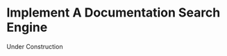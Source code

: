 # Implement A Documentation Search Engine

Under Construction

<!--
# Practice Title

Description

## Nuances

### Nuance #N

Nuance Description

## How to Improve

### [Lead Workshops](/practices/lead-workshops.md)

#### Workshop Title

Workshop Description

### [Start A Book Club](/practices/start-a-book-club.md)

#### Title Of Book Or Article

Description of Book or Article

### [Host A Viewing Party](/practices/host-a-viewing-party.md)

#### Title Of Video

Description of Video

### [Host A Roundtable Discussion](/practices/host-a-roundtable-discussion.md)

List of questions to guide the roundtable discussion

## Supporting Capabilities

### Related DORA Capability

Description of how this practice supports the DORA Capability
-->